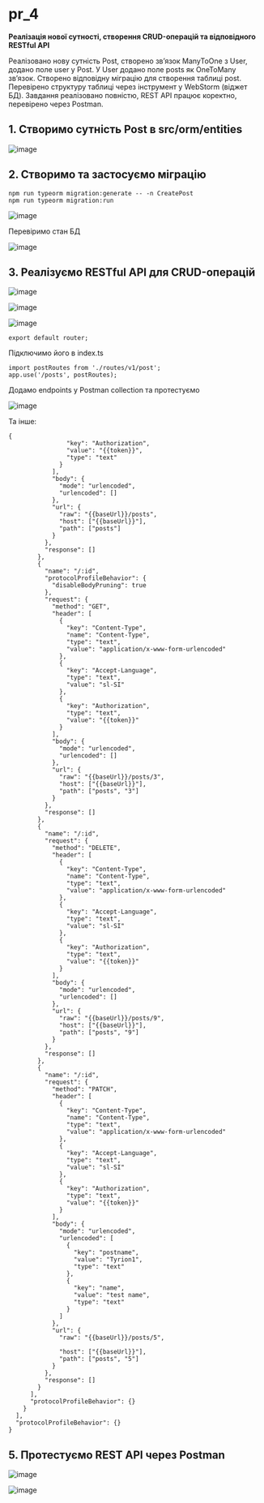 # pr_4
**Реалізація нової сутності, створення CRUD-операцій та відповідного RESTful API**

Реалізовано нову сутність Post, створено зв’язок ManyToOne з User, додано поле user у Post. У User додано поле posts як OneToMany зв’язок. Створено відповідну міграцію для створення таблиці post. Перевірено структуру таблиці через інструмент у WebStorm (віджет БД).
Завдання реалізовано повністю, REST API працює коректно, перевірено через Postman.

## 1. Створимо сутність Post в src/orm/entities

![image](https://github.com/user-attachments/assets/ce72597e-6507-4ee2-bfbe-5de87219fa97)

## 2. Створимо та застосуємо міграцію 

```
npm run typeorm migration:generate -- -n CreatePost
npm run typeorm migration:run
```

![image](https://github.com/user-attachments/assets/29545262-8c3c-4114-9628-b4303af48e08)

Перевіримо стан БД

![image](https://github.com/user-attachments/assets/151244e9-f015-4a58-b013-f26510652169)

## 3. Реалізуємо RESTful API для CRUD-операцій

![image](https://github.com/user-attachments/assets/885c6192-880e-4ae4-b5af-cfd87477d88c)

![image](https://github.com/user-attachments/assets/75750eec-880d-4f2f-a875-42f729f0a06d)

![image](https://github.com/user-attachments/assets/c20168d9-028c-4cc3-8e7a-fbeb78e822ee)

```export default router;```

Підключимо його в index.ts

```
import postRoutes from './routes/v1/post';
app.use('/posts', postRoutes);
```

Додамо endpoints у Postman collection та протестуємо

![image](https://github.com/user-attachments/assets/33171e50-cae3-48ce-a626-4dcb3c365517)

Та інше: 

```
{
                "key": "Authorization",
                "value": "{{token}}",
                "type": "text"
              }
            ],
            "body": {
              "mode": "urlencoded",
              "urlencoded": []
            },
            "url": {
              "raw": "{{baseUrl}}/posts",
              "host": ["{{baseUrl}}"],
              "path": ["posts"]
            }
          },
          "response": []
        },
        {
          "name": "/:id",
          "protocolProfileBehavior": {
            "disableBodyPruning": true
          },
          "request": {
            "method": "GET",
            "header": [
              {
                "key": "Content-Type",
                "name": "Content-Type",
                "type": "text",
                "value": "application/x-www-form-urlencoded"
              },
              {
                "key": "Accept-Language",
                "type": "text",
                "value": "sl-SI"
              },
              {
                "key": "Authorization",
                "type": "text",
                "value": "{{token}}"
              }
            ],
            "body": {
              "mode": "urlencoded",
              "urlencoded": []
            },
            "url": {
              "raw": "{{baseUrl}}/posts/3",
              "host": ["{{baseUrl}}"],
              "path": ["posts", "3"]
            }
          },
          "response": []
        },
        {
          "name": "/:id",
          "request": {
            "method": "DELETE",
            "header": [
              {
                "key": "Content-Type",
                "name": "Content-Type",
                "type": "text",
                "value": "application/x-www-form-urlencoded"
              },
              {
                "key": "Accept-Language",
                "type": "text",
                "value": "sl-SI"
              },
              {
                "key": "Authorization",
                "type": "text",
                "value": "{{token}}"
              }
            ],
            "body": {
              "mode": "urlencoded",
              "urlencoded": []
            },
            "url": {
              "raw": "{{baseUrl}}/posts/9",
              "host": ["{{baseUrl}}"],
              "path": ["posts", "9"]
            }
          },
          "response": []
        },
        {
          "name": "/:id",
          "request": {
            "method": "PATCH",
            "header": [
              {
                "key": "Content-Type",
                "name": "Content-Type",
                "type": "text",
                "value": "application/x-www-form-urlencoded"
              },
              {
                "key": "Accept-Language",
                "type": "text",
                "value": "sl-SI"
              },
              {
                "key": "Authorization",
                "type": "text",
                "value": "{{token}}"
              }
            ],
            "body": {
              "mode": "urlencoded",
              "urlencoded": [
                {
                  "key": "postname",
                  "value": "Tyrion1",
                  "type": "text"
                },
                {
                  "key": "name",
                  "value": "test name",
                  "type": "text"
                }
              ]
            },
            "url": {
              "raw": "{{baseUrl}}/posts/5",

              "host": ["{{baseUrl}}"],
              "path": ["posts", "5"]
            }
          },
          "response": []
        }
      ],
      "protocolProfileBehavior": {}
    }
  ],
  "protocolProfileBehavior": {}
}
```

## 5. Протестуємо REST API через Postman

![image](https://github.com/user-attachments/assets/b9c7e2ab-d567-4061-a67f-195daafdeb65)

![image](https://github.com/user-attachments/assets/852e1d7d-f78a-410f-addf-02a3e81606ef)

